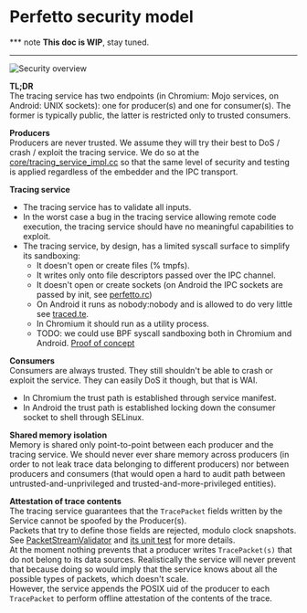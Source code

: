# Perfetto security model

*** note
**This doc is WIP**, stay tuned.
<!-- TODO(primiano): expand security model doc. -->
***

![Security overview](https://storage.googleapis.com/perfetto/markdown_img/security-overview.png)

**TL;DR**  
The tracing service has two endpoints (in Chromium: Mojo services, on Android:
UNIX sockets): one for producer(s) and one for consumer(s).
The former is typically public, the latter is restricted only to trusted
consumers.

**Producers**  
Producers are never trusted. We assume they will try their best to DoS / crash /
exploit the tracing service. We do so at the
[core/tracing_service_impl.cc](/src/tracing/core/tracing_service_impl.cc) so
that the same level of security and testing is applied regardless of the
embedder and the IPC transport.

**Tracing service**  
- The tracing service has to validate all inputs.
- In the worst case a bug in the tracing service allowing remote code execution,
  the tracing service should have no meaningful capabilities to exploit.
- The tracing service, by design, has a limited syscall surface to simplify
  its sandboxing:
  - It doesn't open or create files (% tmpfs).
  - It writes only onto file descriptors passed over the IPC channel.
  - It doesn't open or create sockets (on Android the IPC sockets are passed by
    init, see [perfetto.rc](/perfetto.rc))
  - On Android it runs as nobody:nobody and is allowed to do very little
    see [traced.te](https://android.googlesource.com/platform/system/sepolicy/+/master/private/traced.te).
  - In Chromium it should run as a utility process.
  - TODO: we could use BPF syscall sandboxing both in Chromium and Android.
    [Proof of concept](https://android-review.googlesource.com/c/platform/external/perfetto/+/576563)

**Consumers**  
Consumers are always trusted. They still shouldn't be able to crash or exploit
the service. They can easily DoS it though, but that is WAI.
  - In Chromium the trust path is established through service manifest.
  - In Android the trust path is established locking down the consumer socket
    to shell through SELinux.

**Shared memory isolation**  
Memory is shared only point-to-point between each producer and the tracing
service. We should never ever share memory across producers (in order to not
leak trace data belonging to different producers) nor between producers and
consumers (that would open a hard to audit path between
untrusted-and-unprivileged and trusted-and-more-privileged entities).

**Attestation of trace contents**  
The tracing service guarantees that the `TracePacket` fields written by the
Service cannot be spoofed by the Producer(s).  
Packets that try to define those fields are rejected, modulo clock snapshots.  
See [PacketStreamValidator](/src/tracing/core/packet_stream_validator.cc) and
[its unit test](/src/tracing/core/packet_stream_validator_unittest.cc) for more
details.  
At the moment nothing prevents that a producer writes `TracePacket(s)` that do
not belong to its data sources. Realistically the service will never prevent
that because doing so would imply that the service knows about all the possible
types of packets, which doesn't scale.  
However, the service appends the POSIX uid of the producer to each `TracePacket`
to perform offline attestation of the contents of the trace.
